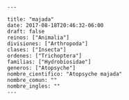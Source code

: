 
      ---

      title: "majada"
      date: 2017-08-18T20:46:32-06:00
      draft: false
      reinos: ["Animalia"]
      divisiones: ["Arthropoda"]
      clases: ["Insecta"]
      ordenes: ["﻿Trichoptera"]
      familias: ["Hydrobiosidae"]
      generos: ["Atopsyche"]
      nombre_cientifico: "Atopsyche majada"
      nombre_comun: ""
      nombre_ingles: ""
      ---

      